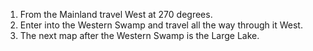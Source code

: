 1. From the Mainland travel West at 270 degrees.
2. Enter into the Western Swamp and travel all the way through it West.
3. The next map after the Western Swamp is the Large Lake.